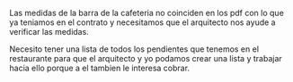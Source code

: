 Las medidas de la barra de la cafeteria no coinciden en los pdf con lo que ya teniamos en el contrato y necesitamos que el arquitecto nos ayude a verificar las medidas.

Necesito tener una lista de todos los pendientes que tenemos en el restaurante para que el arquitecto y yo podamos crear una lista y trabajar hacia ello porque a el tambien le interesa cobrar.
